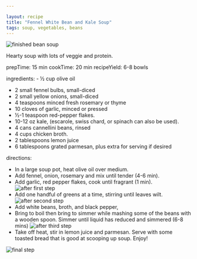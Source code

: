 ```yaml
---

layout: recipe
title: "Fennel White Bean and Kale Soup"
tags: soup, vegetables, beans
---
```


![finished bean soup](/recipes/pix/fennel-bean-kale-soup-4.webp "Finished Soup")

Hearty soup with lots of veggie and protein.

prepTime: 15 min
cookTime: 20 min
recipeYield: 6-8 bowls

ingredients: - ½ cup olive oil
 - 2 small fennel bulbs, small-diced
 - 2 small yellow onions, small-diced
 - 4 teaspoons minced fresh rosemary or thyme
 - 10 cloves of garlic, minced or pressed
 - ½-1 teaspoon red-pepper flakes.
 - 10-12 oz kale, (escarole, swiss chard, or spinach can also be used).
 - 4 cans cannellini beans, rinsed
 - 4 cups chicken broth.
 - 2 tablespoons lemon juice
 - 6 tablespoons grated parmesan, plus extra for serving if desired

directions:
- In a large soup pot, heat olive oil over medium.
- Add fennel, onion, rosemary and mix until tender (4-6 min).
- Add garlic, red pepper flakes, cook until fragrant (1 min).
![after first step](/recipes/pix/fennel-bean-kale-soup-1.webp)
- Add one handful of greens at a time, stirring until leaves wilt.
![after second step](/recipes/pix/fennel-bean-kale-soup-2.webp)
- Add white beans, broth, and black pepper,
- Bring to boil then bring to simmer while mashing some of the beans with a wooden spoon. Simmer until liquid has reduced and simmered (6-8 mins)
![after third step](/recipes/pix/fennel-bean-kale-soup-3.webp)
- Take off heat, stir in lemon juice and parmesan. Serve with some toasted bread that is good at scooping up soup. Enjoy!

![final step](/recipes/pix/fennel-bean-kale-soup-4.webp)
